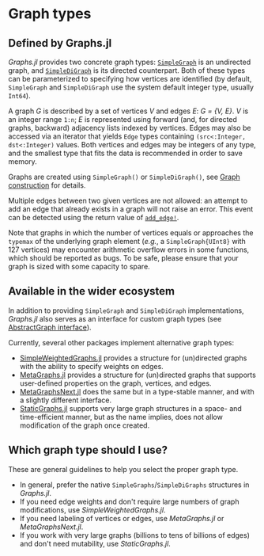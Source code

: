 # Graph types

## Defined by Graphs.jl

_Graphs.jl_ provides two concrete graph types: [`SimpleGraph`](@ref) is an undirected graph, and [`SimpleDiGraph`](@ref) is its directed counterpart. Both of these types can be parameterized to specifying how vertices are identified (by default, `SimpleGraph` and `SimpleDiGraph` use the system default integer type, usually `Int64`).

A graph _G_ is described by a set of vertices _V_ and edges _E_: _G = {V, E}_. _V_ is an integer range `1:n`; _E_ is represented using forward (and, for directed graphs, backward) adjacency lists indexed by vertices. Edges may also be accessed via an iterator that yields `Edge` types containing `(src<:Integer, dst<:Integer)` values. Both vertices and edges may be integers of any type, and the smallest type that fits the data is recommended in order to save memory.

Graphs are created using `SimpleGraph()` or `SimpleDiGraph()`, see [Graph construction](@ref) for details.

Multiple edges between two given vertices are not allowed: an attempt to add an edge that already exists in a graph will not raise an error. This event can be detected using the return value of [`add_edge!`](@ref).

Note that graphs in which the number of vertices equals or approaches the `typemax` of the underlying graph element (_e.g._, a `SimpleGraph{UInt8}` with 127 vertices) may encounter arithmetic overflow errors in some functions, which should be reported as bugs. To be safe, please ensure that your graph is sized with some capacity to spare.

## Available in the wider ecosystem

In addition to providing `SimpleGraph` and `SimpleDiGraph` implementations, _Graphs.jl_ also serves as an interface for custom graph types (see [AbstractGraph interface](@ref)).

Currently, several other packages implement alternative graph types:

- [SimpleWeightedGraphs.jl](https://github.com/JuliaGraphs/SimpleWeightedGraphs.jl) provides a structure for (un)directed graphs with the ability to specify weights on edges.
- [MetaGraphs.jl](https://github.com/JuliaGraphs/MetaGraphs.jl) provides a structure for (un)directed graphs that supports user-defined properties on the graph, vertices, and edges.
- [MetaGraphsNext.jl](https://github.com/JuliaGraphs/MetaGraphsNext.jl) does the same but in a type-stable manner, and with a slightly different interface.
- [StaticGraphs.jl](https://github.com/JuliaGraphs/StaticGraphs.jl) supports very large graph structures in a space- and time-efficient manner, but as the name implies, does not allow modification of the graph once created.

## Which graph type should I use?

These are general guidelines to help you select the proper graph type.

- In general, prefer the native `SimpleGraphs`/`SimpleDiGraphs` structures in _Graphs.jl_.
- If you need edge weights and don't require large numbers of graph modifications, use _SimpleWeightedGraphs.jl_.
- If you need labeling of vertices or edges, use _MetaGraphs.jl_ or _MetaGraphsNext.jl_.
- If you work with very large graphs (billions to tens of billions of edges) and don't need mutability, use _StaticGraphs.jl_.
